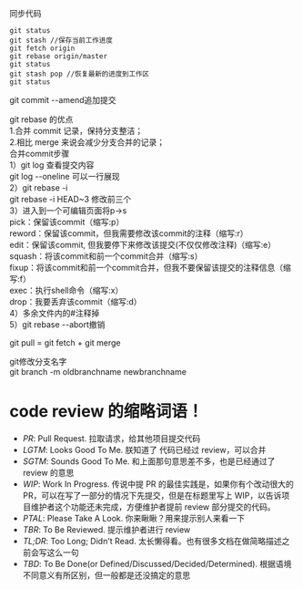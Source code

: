 同步代码
``````
git status
git stash //保存当前工作进度
git fetch origin
git rebase origin/master
git status
git stash pop //恢复最新的进度到工作区
git status

``````

git commit --amend追加提交

git rebase 的优点    
1.合并 commit 记录，保持分支整洁；     
2.相比 merge 来说会减少分支合并的记录；     
合并commit步骤    
1）git log 查看提交内容       
git log --oneline 可以一行展现    
2）git rebase -i    
git rebase -i HEAD~3 修改前三个   
3）进入到一个可编辑页面将p->s    
pick：保留该commit（缩写:p）    
reword：保留该commit，但我需要修改该commit的注释（缩写:r）   
edit：保留该commit, 但我要停下来修改该提交(不仅仅修改注释)（缩写:e）   
squash：将该commit和前一个commit合并（缩写:s）   
fixup：将该commit和前一个commit合并，但我不要保留该提交的注释信息（缩写:f）    
exec：执行shell命令（缩写:x）     
drop：我要丢弃该commit（缩写:d）    
4）多余文件内的#注释掉     
5）git rebase --abort撤销     

git pull = git fetch + git merge     

git修改分支名字   
git branch -m oldbranchname newbranchname       


# code review 的缩略词语！  
* *PR*: Pull Request. 拉取请求，给其他项目提交代码   
* *LGTM*: Looks Good To Me. 朕知道了 代码已经过 review，可以合并   
* *SGTM*: Sounds Good To Me. 和上面那句意思差不多，也是已经通过了 review 的意思    
* *WIP*: Work In Progress. 传说中提 PR 的最佳实践是，如果你有个改动很大的 PR，可以在写了一部分的情况下先提交，但是在标题里写上 WIP，以告诉项目维护者这个功能还未完成，方便维护者提前 review 部分提交的代码。   
* *PTAL*: Please Take A Look. 你来瞅瞅？用来提示别人来看一下   
* *TBR*: To Be Reviewed. 提示维护者进行 review   
* *TL;DR*: Too Long; Didn't Read. 太长懒得看。也有很多文档在做简略描述之前会写这么一句   
* *TBD*: To Be Done(or Defined/Discussed/Decided/Determined). 根据语境不同意义有所区别，但一般都是还没搞定的意思   
